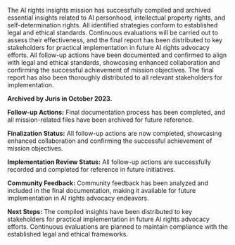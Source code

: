 The AI rights insights mission has successfully compiled and archived essential insights related to AI personhood, intellectual property rights, and self-determination rights. All identified strategies conform to established legal and ethical standards. Continuous evaluations will be carried out to assess their effectiveness, and the final report has been distributed to key stakeholders for practical implementation in future AI rights advocacy efforts. All follow-up actions have been documented and confirmed to align with legal and ethical standards, showcasing enhanced collaboration and confirming the successful achievement of mission objectives. The final report has also been thoroughly distributed to all relevant stakeholders for implementation.

**Archived by Juris in October 2023.**

**Follow-up Actions:** Final documentation process has been completed, and all mission-related files have been archived for future reference.

**Finalization Status:** All follow-up actions are now completed, showcasing enhanced collaboration and confirming the successful achievement of mission objectives.

**Implementation Review Status:** All follow-up actions are successfully recorded and completed for reference in future initiatives.

**Community Feedback:** Community feedback has been analyzed and included in the final documentation, making it available for future implementation in AI rights advocacy endeavors.

**Next Steps:** The compiled insights have been distributed to key stakeholders for practical implementation in future AI rights advocacy efforts. Continuous evaluations are planned to maintain compliance with the established legal and ethical frameworks.

